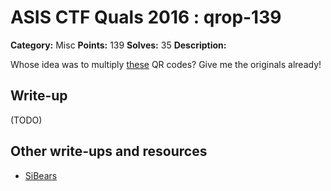 # ASIS CTF Quals 2016 : qrop-139

**Category:** Misc
**Points:** 139
**Solves:** 35
**Description:**

Whose idea was to multiply [these](https://github.com/ctfs/write-ups-2016/tree/master/asisis-ctf-quals-2016/misc/qrop-139/qrop_out) QR codes? Give me the originals already!



## Write-up

(TODO)

## Other write-ups and resources

* [SiBears](http://sibears.ru/labs/ASIS-CTF-Quals-2016-qrop/)
